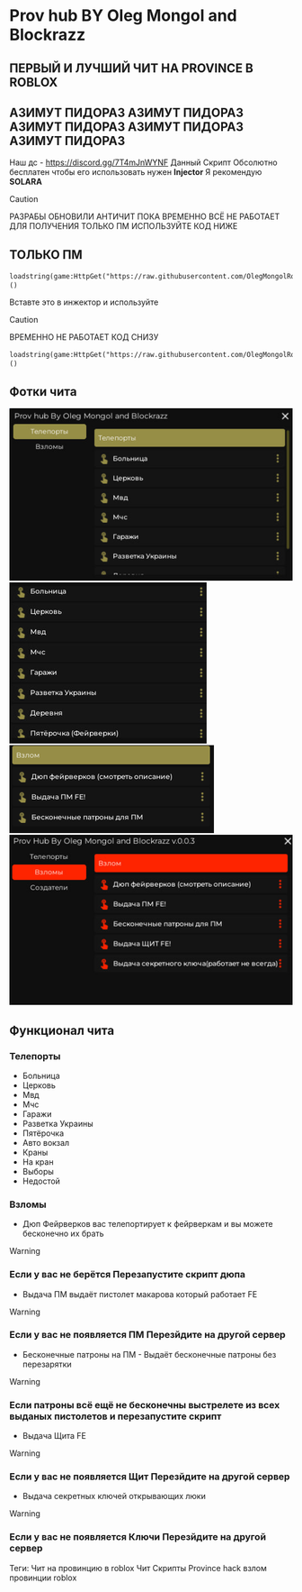 # **Prov hub** BY Oleg Mongol and Blockrazz
## ПЕРВЫЙ И ЛУЧШИЙ ЧИТ НА PROVINCE В ROBLOX
## АЗИМУТ ПИДОРАЗ АЗИМУТ ПИДОРАЗ АЗИМУТ ПИДОРАЗ АЗИМУТ ПИДОРАЗ АЗИМУТ ПИДОРАЗ 
Наш дс - https://discord.gg/7T4mJnWYNF
Данный Скрипт Обсолютно бесплатен чтобы его использовать нужен __Injector__
Я рекомендую **SOLARA**
> [!CAUTION]
> РАЗРАБЫ ОБНОВИЛИ АНТИЧИТ ПОКА ВРЕМЕННО ВСЁ НЕ РАБОТАЕТ ДЛЯ ПОЛУЧЕНИЯ ТОЛЬКО ПМ ИСПОЛЬЗУЙТЕ КОД НИЖЕ

## ТОЛЬКО ПМ
```
loadstring(game:HttpGet("https://raw.githubusercontent.com/OlegMongolRoblox/Hacks/refs/heads/main/Only%20gun"))()
```
Вставте это в инжектор и используйте 
> [!CAUTION]
> ВРЕМЕННО НЕ РАБОТАЕТ КОД СНИЗУ

```
loadstring(game:HttpGet("https://raw.githubusercontent.com/OlegMongolRoblox/Hacks/refs/heads/main/Last%20version"))()
```
## Фотки чита
![ ](https://github.com/OlegMongolRoblox/Hacks/blob/main/photo_2025-01-06_18-21-12.jpg?raw=true)
![ ](https://github.com/OlegMongolRoblox/Hacks/blob/main/photo_2025-01-06_18-34-26.jpg?raw=true)
![ ](https://github.com/OlegMongolRoblox/Hacks/blob/main/Снимок%20экрана%202025-01-06%20183614.png?raw=true)
![ ](https://raw.githubusercontent.com/OlegMongolRoblox/Hacks/refs/heads/main/photo_2025-02-26_11-03-17.jpg)
## Функционал чита
### Телепорты
+ Больница
+ Церковь
+ Мвд
+ Мчс
+ Гаражи
+ Разветка Украины
+ Пятёрочка
+ Авто вокзал
+ Краны
+ На кран
+ Выборы
+ Недостой
### Взломы
+ Дюп Фейрверков вас телепортирует к фейрверкам и вы можете бесконечно их брать 
> [!WARNING]
> ### Если у вас не берётся Перезапустите скрипт дюпа
+ Выдача ПМ выдаёт пистолет макарова который работает FE
> [!WARNING]
> ### Если у вас не появляется ПМ Перезйдите на другой сервер
+ Бесконечные патроны на ПМ - Выдаёт бесконечные патроны без перезарятки
> [!WARNING]
> ### Если патроны всё ещё не бесконечны выстрелете из всех выданых пистолетов и перезапустите скрипт
+ Выдача Щита FE
> [!WARNING]
> ### Если у вас не появляется Щит Перезйдите на другой сервер
+ Выдача секретных ключей открывающих люки
> [!WARNING]
> ### Если у вас не появляется Ключи Перезйдите на другой сервер








Теги: Чит на провинцию в roblox Чит Скрипты Province hack взлом провинции roblox
